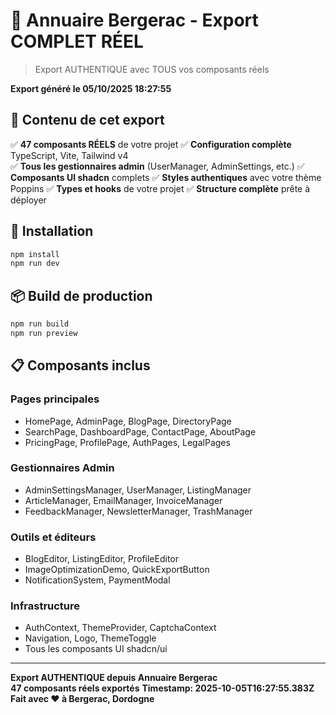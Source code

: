 # 🏢 Annuaire Bergerac - Export COMPLET RÉEL

> Export AUTHENTIQUE avec TOUS vos composants réels

**Export généré le 05/10/2025 18:27:55**

## 🎯 Contenu de cet export

✅ **47 composants RÉELS** de votre projet
✅ **Configuration complète** TypeScript, Vite, Tailwind v4  
✅ **Tous les gestionnaires admin** (UserManager, AdminSettings, etc.)
✅ **Composants UI shadcn** complets
✅ **Styles authentiques** avec votre thème Poppins
✅ **Types et hooks** de votre projet
✅ **Structure complète** prête à déployer

## 🚀 Installation

```bash
npm install
npm run dev
```

## 📦 Build de production

```bash  
npm run build
npm run preview
```

## 📋 Composants inclus

### Pages principales
- HomePage, AdminPage, BlogPage, DirectoryPage
- SearchPage, DashboardPage, ContactPage, AboutPage
- PricingPage, ProfilePage, AuthPages, LegalPages

### Gestionnaires Admin
- AdminSettingsManager, UserManager, ListingManager
- ArticleManager, EmailManager, InvoiceManager
- FeedbackManager, NewsletterManager, TrashManager

### Outils et éditeurs  
- BlogEditor, ListingEditor, ProfileEditor
- ImageOptimizationDemo, QuickExportButton
- NotificationSystem, PaymentModal

### Infrastructure
- AuthContext, ThemeProvider, CaptchaContext
- Navigation, Logo, ThemeToggle
- Tous les composants UI shadcn/ui

---

**Export AUTHENTIQUE depuis Annuaire Bergerac**  
**47 composants réels exportés**
**Timestamp: 2025-10-05T16:27:55.383Z**
**Fait avec ❤️ à Bergerac, Dordogne**
